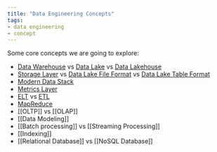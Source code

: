 ```yaml
---
title: "Data Engineering Concepts"
tags:
- data engineering
- concept
---
```

Some core concepts we are going to explore:

- [Data Warehouse](term/data%20warehouse.md) vs [Data Lake](term/data%20lake.md) vs [Data Lakehouse](term/data%20lakehouse.md) 
- [Storage Layer](term/storage%20layer.md) vs [Data Lake File Format](term/data%20lake%20file%20format.md) vs [Data Lake Table Format](term/data%20lake%20table%20format.md) 
- [Modern Data Stack](term/modern%20data%20stack.md)
- [Metrics Layer](term/metrics%20layer.md)
- [ELT](term/elt.md) vs [ETL](term/etl.md)
- [MapReduce](term/mapreduce.md)
- [[OLTP]] vs [[OLAP]]
- [[Data Modeling]]
- [[Batch processing]] vs [[Streaming Processing]]
- [[Indexing]]
- [[Relational Database]] vs [[NoSQL Database]]